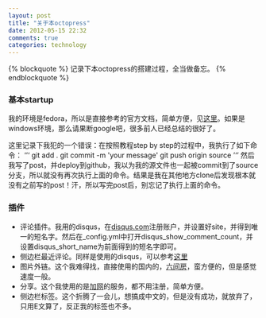 ```yaml
---
layout: post
title: "关于本octopress"
date: 2012-05-15 22:32
comments: true
categories: technology
---
```

{% blockquote %}
记录下本octopress的搭建过程，全当做备忘。
{% endblockquote %}

### 基本startup
我的环境是fedora，所以是直接参考的官方文档，简单方便，见[这里](http://octopress.org/docs/setup/)。如果是windows环境，那么请果断google吧，很多前人已经总结的很好了。

这里记录下我犯的一个错误：在按照教程step by step的过程中，我执行了如下命令：
‘’‘
git add .
git commit -m 'your message'
git push origin source
’‘’
然后我写了post，并deploy到github，我以为我的源文件也一起被commit到了source分支，所以就没有再次执行上面的命令。结果是我在其他地方clone后发现根本就没有之前写的post！汗，所以写完post后，别忘记了执行上面的命令。

### 插件
+ 评论插件。我用的disqus，在[disqus.com](disqus.com)注册账户，并设置好site，并得到唯一的短名字。然后在_config.yml中打开disqus_show_comment_count，并设置disqus_short_name为前面得到的短名字即可。
+ 侧边栏最近评论。同样是使用的disqus，可以参考[这里](http://chen.yanping.me/cn/blog/2012/02/07/comment-sidebar/)
+ 图片外链。这个我难得找，直接使用的国内的，[六间房](http://tu.6.cn/)，蛮方便的，但是感觉速度一般。
+ 分享。这个我使用的是[加网](http://www.jiathis.com/)的服务，都不用注册，简单方便。
+ 侧边栏标签。这个折腾了一会儿，想搞成中文的，但是没有成功，就放弃了，只用E文算了，反正我的标签也不多。





